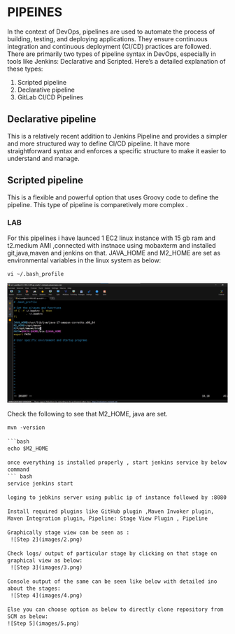 # PIPEINES
In the context of DevOps, pipelines are used to automate the process of building, testing, and deploying applications. They ensure continuous integration and continuous deployment (CI/CD) practices are followed. There are primarily two types of pipeline syntax in DevOps, especially in tools like Jenkins: Declarative and Scripted. Here’s a detailed explanation of these types:

1. Scripted pipeline
2. Declarative pipeline 
3. GitLab CI/CD Pipelines

## Declarative pipeline 
This is a relatively recent addition to Jenkins Pipeline and provides a simpler and more structured way to define CI/CD pipeline. It have more straightforward syntax and enforces a specific structure to make it easier to understand and manage.

## Scripted pipeline
This is a flexible and powerful option that uses Groovy code to define the pipeline. This type of pipeline is comparetively more complex .

### LAB
For this pipelines i have launced 1 EC2 linux instance with 15 gb ram and t2.medium AMI ,connected with instnace using mobaxterm and installed git,java,maven and jenkins on that.
JAVA_HOME and M2_HOME are set as environmental variables in the linux system as below:

```
vi ~/.bash_profile
```

 ![Step 1](images/1.png)

Check the following to see that M2_HOME, java are set.

```
mvn -version

```bash
echo $M2_HOME

once everything is installed properly , start jenkins service by below command
``` bash
service jenkins start

loging to jebkins server using public ip of instance followed by :8080

Install required plugins like GitHub plugin ,Maven Invoker plugin, Maven Integration plugin, Pipeline: Stage View Plugin , Pipeline 

Graphically stage view can be seen as :
 ![Step 2](images/2.png)

Check logs/ output of particular stage by clicking on that stage on graphical view as below:
 ![Step 3](images/3.png)

Console output of the same can be seen like below with detailed ino about the stages:
 ![Step 4](images/4.png)

Else you can choose option as below to directly clone repository from SCM as below:
![Step 5](images/5.png)